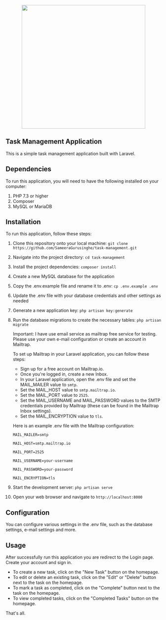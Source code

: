 <p align="center"><a href="https://laravel.com" target="_blank"><img src="https://raw.githubusercontent.com/laravel/art/master/logo-lockup/5%20SVG/2%20CMYK/1%20Full%20Color/laravel-logolockup-cmyk-red.svg" width="400"></a></p>

## Task Management Application
This is a simple task management application built with Laravel.

## Dependencies
To run this application, you will need to have the following installed on your computer:

1. PHP 7.3 or higher
2. Composer
3. MySQL or MariaDB

## Installation
To run this application, follow these steps:

1. Clone this repository onto your local machine: `git clone https://github.com/SameeraGurusinghe/task-management.git`
2. Navigate into the project directory: `cd task-management`
3. Install the project dependencies: `composer install`
4. Create a new MySQL database for the application
5. Copy the .env.example file and rename it to .env: `cp .env.example .env`
6. Update the .env file with your database credentials and other settings as needed
7. Generate a new application key: `php artisan key:generate`
8. Run the database migrations to create the necessary tables: `php artisan migrate`

    Important: I have use email service as mailtrap free service for testing. Please use your own e-mail configuration or create an account in Mailtrap.

    To set up Mailtrap in your Laravel application, you can follow these steps:

    - Sign up for a free account on Mailtrap.io.
    - Once you're logged in, create a new Inbox.
    - In your Laravel application, open the .env file and set the MAIL_MAILER value to `smtp`.
    - Set the MAIL_HOST value to `smtp.mailtrap.io`.
    - Set the MAIL_PORT value to `2525`.
    - Set the MAIL_USERNAME and MAIL_PASSWORD values to the SMTP credentials provided by Mailtrap (these can be found in the Mailtrap Inbox settings).
    - Set the MAIL_ENCRYPTION value to `tls`.

    Here is an example .env file with the Mailtrap configuration:

    `MAIL_MAILER=smtp`

    `MAIL_HOST=smtp.mailtrap.io`

    `MAIL_PORT=2525`

    `MAIL_USERNAME=your-username`

    `MAIL_PASSWORD=your-password`

    `MAIL_ENCRYPTION=tls`

9. Start the development server: `php artisan serve`
10. Open your web browser and navigate to `http://localhost:8000`

## Configuration
You can configure various settings in the .env file, such as the database settings, e-mail settings and more.

## Usage
After successfully run this application you are redirect to the Login page. Create your account and sign in.

- To create a new task, click on the "New Task" button on the homepage.
- To edit or delete an existing task, click on the "Edit" or "Delete" button next to the task on the homepage.
- To mark a task as completed, click on the "Complete" button next to the task on the homepage.
- To view completed tasks, click on the "Completed Tasks" button on the homepage.

That's all.